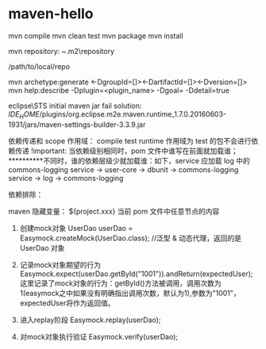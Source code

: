 # maven-hello

mvn compile
mvn clean test
mvn package
mvn install

mvn repository: ~\.m2\repository

<localRepository>/path/to/local/repo</localRepository>

mvn archetype:generate <-DgroupId=[]><-DartifactId=[]><-Dversion=[]>
mvn help:describe -Dplugin=<plugin_name> -Dgoal=<goal> -Ddetail=true

eclipse\STS initial maven jar fail solution:
$IDE_HOME$/plugins/org.eclipse.m2e.maven.runtime_1.7.0.20160603-1931/jars/maven-settings-builder-3.3.9.jar

依赖传递和 scope 作用域：
compile test runtime
作用域为 test 的包不会进行依赖传递
!important:
当依赖级别相同时，pom 文件中谁写在前面就加载谁；
**********不同时，谁的依赖层级少就加载谁：如下，service 应加载 log 中的 commons-logging
service -> user-core -> dbunit -> commons-logging
service -> log -> commons-logging

依赖排除：
<exclusions>
	<exclusion>
		<groupId></groupId>
		<artifactId></artifactId>
	</exclusion>
</exclusions>

maven 隐藏变量：
${project.xxx} 当前 pom 文件中任意节点的内容

1. 创建mock对象 
	UserDao userDao  = Easymock.createMock(UserDao.class);	//泛型 & 动态代理，返回的是 UserDao 对象
 
2. 记录mock对象期望的行为
	Easymock.expect(userDao.getById("1001")).andReturn(expectedUser);
	这里记录了mock对象的行为：getById()方法被调用，调用次数为1(easymock之中如果没有明确指出调用次数，默认为1),参数为"1001"，expectedUser将作为返回值。

3. 进入replay阶段
	Easymock.replay(userDao);

4. 对mock对象执行验证
	Easymock.verify(userDao);
